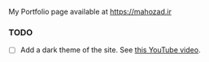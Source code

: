 My Portfolio page available at https://mahozad.ir

### TODO
  - [ ] Add a dark theme of the site. See [this YouTube video](https://youtu.be/kZiS1QStIWc).
